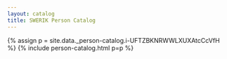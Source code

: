```yaml
---
layout: catalog
title: SWERIK Person Catalog
---
```

{% assign p = site.data._person-catalog.i-UFTZBKNRWWLXUXAtcCcVfH %}
{% include person-catalog.html p=p %}

